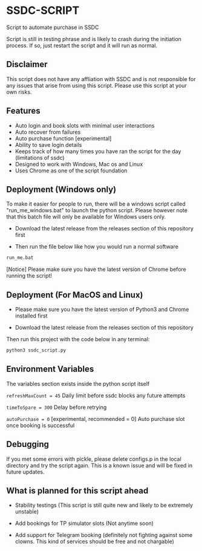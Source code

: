 
# SSDC-SCRIPT
Script to automate purchase in SSDC

Script is still in testing phrase and is likely to crash during the initiation process. If so, just restart the script and it will run as normal.


## Disclaimer
This script does not have any affliation with SSDC and is not responsible for any issues that arise from using this script. Please use this script at your own risks.
## Features

- Auto login and book slots with minimal user interactions
- Auto recover from failures
- Auto purchase function [experimental]
- Ability to save login details
- Keeps track of how many times you have ran the script for the day (limitations of ssdc)
- Designed to work with Windows, Mac os and Linux
- Uses Chrome as one of the script foundation
## Deployment (Windows only)

To make it easier for people to run, there will be a windows script called "run_me_windows.bat" to launch the python script.
Please however note that this batch file will only be available for Windows users only.

- Download the latest release from the releases section of this repository first

- Then run the file below like how you would run a normal software
```bash
run_me.bat
```
[Notice] Please make sure you have the latest version of Chrome before running the script!
## Deployment (For MacOS and Linux)
- Please make sure you have the latest version of Python3 and Chrome installed first

- Download the latest release from the releases section of this repository

Then run this project with the code below in any terminal:

```bash
python3 ssdc_script.py
```
## Environment Variables

The variables section exists inside the python script itself

`refreshMaxCount = 45` Daily limit before ssdc blocks any future attempts

`timeToSpare = 300` Delay before retrying

`autoPurchase = 0` [experimental, recommended = 0] Auto purchase slot once booking is successful

## Debugging

If you met some errors with pickle, please delete configs.p in the local directory and try the script again. This is a known issue and will be fixed in future updates.
## What is planned for this script ahead

- Stability testings (This script is still quite new and likely to be extremely unstable)

- Add bookings for TP simulator slots (Not anytime soon)

- Add support for Telegram booking (definitely not fighting against some clowns. This kind of services should be free and not chargable)
